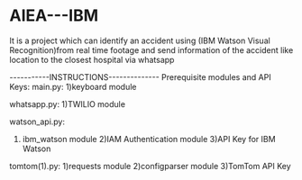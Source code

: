 # AIEA---IBM
It is a project which can identify an accident using (IBM Watson Visual Recognition)from real time footage and send information of the accident like location to the closest hospital via whatsapp

-----------INSTRUCTIONS--------------
Prerequisite modules and  API Keys:
main.py:
1)keyboard module

whatsapp.py:
1)TWILIO module

watson_api.py:
1) ibm_watson module
2)IAM Authentication module
3)API Key for IBM Watson

tomtom(1).py:
1)requests module
2)configparser module
3)TomTom API Key

